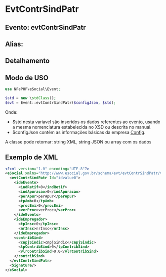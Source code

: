 # EvtContrSindPatr

## Evento: evtContrSindPatr

## Alias: 


## Detalhamento


## Modo de USO

```php
use NFePHP\eSocial\Event;

$std = new \stdClass();
$evt = Event::evtContrSindPatr($configJson, $std);
```

Onde:
- $std nesta variavel são inseridos os dados referentes ao evento, usando a mesma nomenclatura estabelecida no XSD ou descrita no manual.
- $configJson contêm as informações básicas da empresa [Config](Config.md).

A classe pode retornar: string XML, string JSON ou array com os dados


## Exemplo de XML

```xml
<?xml version="1.0" encoding="UTF-8"?>
<eSocial xmlns="http://www.esocial.gov.br/schema/evt/evtContrSindPatr/v02_02_01" xmlns:xsi="http://www.w3.org/2001/XMLSchema-instance" xsi:schemaLocation="http://www.esocial.gov.br/schema/evt/evtContrSindPatr/v02_02_01 ../schemes/evtContrSindPatr.xsd ">
  <evtContrSindPatr Id="idvalue0">
    <ideEvento>
      <indRetif>0</indRetif>
      <indApuracao>0</indApuracao>
      <perApur>perApur</perApur>
      <tpAmb>0</tpAmb>
      <procEmi>0</procEmi>
      <verProc>verProc</verProc>
    </ideEvento>
    <ideEmpregador>
      <tpInsc>0</tpInsc>
      <nrInsc>nrInsc</nrInsc>
    </ideEmpregador>
    <contribSind>
      <cnpjSindic>cnpjSindic</cnpjSindic>
      <tpContribSind>0</tpContribSind>
      <vlrContribSind>0.0</vlrContribSind>
    </contribSind>
  </evtContrSindPatr>
  <Signature/>
</eSocial>

```
